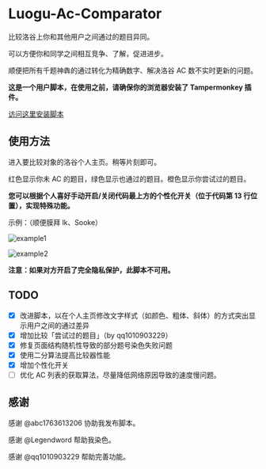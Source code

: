 # Luogu-Ac-Comparator

比较洛谷上你和其他用户之间通过的题目异同。

可以方便你和同学之间相互竞争、了解，促进进步。

顺便把所有千题神犇的通过转化为精确数字、解决洛谷 AC 数不实时更新的问题。

**这是一个用户脚本，在使用之前，请确保你的浏览器安装了 Tampermonkey 插件。**

[访问这里安装脚本](https://greasyfork.org/zh-CN/scripts/371669-%E6%B4%9B%E8%B0%B7%E9%80%9A%E8%BF%87%E9%A2%98%E7%9B%AE%E6%AF%94%E8%BE%83%E5%99%A8-yyfcpp)

## 使用方法
进入要比较对象的洛谷个人主页。稍等片刻即可。

红色显示你未 AC 的题目，绿色显示也通过的题目。橙色显示你尝试过的题目。

**您可以根据个人喜好手动开启/关闭代码最上方的个性化开关（位于代码第 13 行位置），实现特殊功能。**

示例：（顺便膜拜 lk、Sooke）

![example1](https://s1.ax1x.com/2018/09/30/i1P59K.png)

![example2](https://s1.ax1x.com/2018/09/30/i1PI1O.png)

**注意：如果对方开启了完全隐私保护，此脚本不可用。**

## TODO
- [x] 改进脚本，以在个人主页修改文字样式（如颜色、粗体、斜体）的方式突出显示用户之间的通过差异
- [x] 增加比较「尝试过的题目」（by qq1010903229）
- [x] 修复页面结构随机性导致的部分题号染色失败问题
- [x] 使用二分算法提高比较器性能
- [x] 增加个性化开关
- [ ] 优化 AC 列表的获取算法，尽量降低网络原因导致的速度慢问题。

## 感谢
感谢 @abc1763613206 协助我发布脚本。

感谢 @Legendword 帮助我染色。

感谢 @qq1010903229 帮助完善功能。
